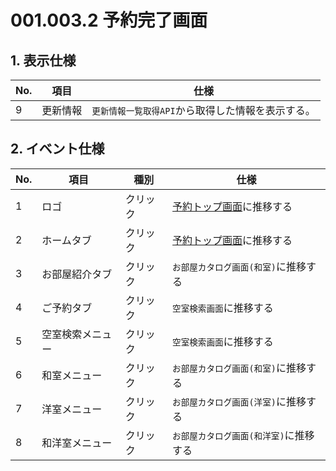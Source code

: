# 001.003.2 予約完了画面

<Frame minHeight="877px" url="https://www.figma.com/file/7mPy3xxR23tt3GZcqnXYcQ/pension-reservation?type=design&node-id=242-4758&mode=design&t=VruWfXS6vvCSfcEW-4" />

## 1. 表示仕様

No.|項目|仕様
--|--|--
9|更新情報|`更新情報一覧取得API`から取得した情報を表示する。


## 2. イベント仕様

No.|項目|種別|仕様
--|--|--|--
1|ロゴ|クリック|[予約トップ画面](./001.001.1.reservation-top.md)に推移する
2|ホームタブ|クリック|[予約トップ画面](./001.001.1.reservation-top.md)に推移する
3|お部屋紹介タブ|クリック|`お部屋カタログ画面(和室)`に推移する
4|ご予約タブ|クリック|`空室検索画面`に推移する
5|空室検索メニュー|クリック|`空室検索画面`に推移する
6|和室メニュー|クリック|`お部屋カタログ画面(和室)`に推移する
7|洋室メニュー|クリック|`お部屋カタログ画面(洋室)`に推移する
8|和洋室メニュー|クリック|`お部屋カタログ画面(和洋室)`に推移する
